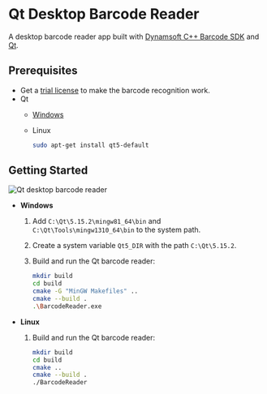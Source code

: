 # Qt Desktop Barcode Reader
A desktop barcode reader app built with [Dynamsoft C++ Barcode SDK](https://www.dynamsoft.com/barcode-reader/overview/) and [Qt](https://www.qt.io/).

## Prerequisites
- Get a [trial license](https://www.dynamsoft.com/customer/license/trialLicense/?product=dcv&package=cross-platform) to make the barcode recognition work.
- Qt
  - [Windows](https://www.qt.io/download)
  - Linux
    
    ```bash
    sudo apt-get install qt5-default
    ```

## Getting Started

![Qt desktop barcode reader](https://www.dynamsoft.com/codepool/img/2021/08/barcode-scanner-webcam-qcamera.png)

- **Windows**

    1. Add `C:\Qt\5.15.2\mingw81_64\bin` and `C:\Qt\Tools\mingw1310_64\bin` to the system path.
    2. Create a system variable `Qt5_DIR` with the path `C:\Qt\5.15.2`.
    3. Build and run the Qt barcode reader:
    
        ```bash
        mkdir build
        cd build
        cmake -G "MinGW Makefiles" ..
        cmake --build .
        .\BarcodeReader.exe
        ```

- **Linux**
    1. Build and run the Qt barcode reader:
        ```bash
        mkdir build
        cd build
        cmake ..
        cmake --build .
        ./BarcodeReader
        ```
 
